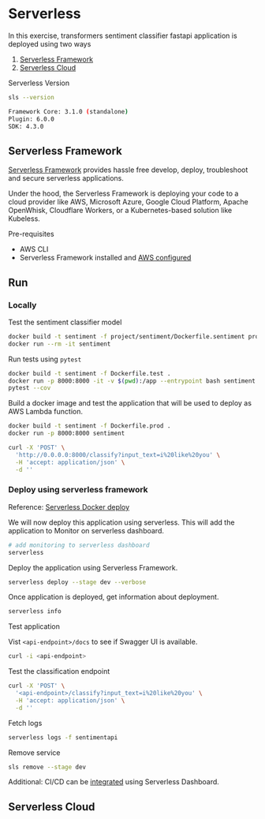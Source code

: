 # Serverless

In this exercise, transformers sentiment classifier fastapi application is deployed using two ways

1. [Serverless Framework](https://www.serverless.com/framework/docs)
2. [Serverless Cloud](https://www.serverless.com/cloud/docs)

Serverless Version

```bash
sls --version

Framework Core: 3.1.0 (standalone)
Plugin: 6.0.0
SDK: 4.3.0
```

## Serverless Framework

[Serverless Framework](https://www.serverless.com/framework/docs) provides hassle free develop, deploy, troubleshoot and secure serverless applications.

Under the hood, the Serverless Framework is deploying your code to a cloud provider like AWS, Microsoft Azure, Google Cloud Platform, Apache OpenWhisk, Cloudflare Workers, or a Kubernetes-based solution like Kubeless.

Pre-requisites

- AWS CLI
- Serverless Framework installed and [AWS configured](https://www.serverless.com/framework/docs/providers/aws/cli-reference/config-credentials)

## Run

### Locally

Test the sentiment classifier model

```bash
docker build -t sentiment -f project/sentiment/Dockerfile.sentiment project/sentiment/
docker run --rm -it sentiment
```

Run tests using `pytest`

```bash
docker build -t sentiment -f Dockerfile.test .
docker run -p 8000:8000 -it -v $(pwd):/app --entrypoint bash sentiment
pytest --cov
```

Build a docker image and test the application that will be used to deploy as AWS Lambda function.

```bash
docker build -t sentiment -f Dockerfile.prod .
docker run -p 8000:8000 sentiment
```

```bash
curl -X 'POST' \
  'http://0.0.0.0:8000/classify?input_text=i%20like%20you' \
  -H 'accept: application/json' \
  -d ''
```

### Deploy using serverless framework

Reference: [Serverless Docker deploy](https://www.serverless.com/blog/container-support-for-lambda)

We will now deploy this application using serverless. This will add the application to Monitor on serverless dashboard.

```bash
# add monitoring to serverless dashboard
serverless
```

Deploy the application using Serverless Framework.

```bash
serverless deploy --stage dev --verbose
```

Once application is deployed, get information about deployment.

```bash
serverless info
```

Test application

Vist `<api-endpoint>/docs` to see if Swagger UI is available.

```bash
curl -i <api-endpoint>
```

Test the classification endpoint

```bash
curl -X 'POST' \
  '<api-endpoint>/classify?input_text=i%20like%20you' \
  -H 'accept: application/json' \
  -d ''
```

Fetch logs

```bash
serverless logs -f sentimentapi
```

Remove service

```bash
sls remove --stage dev
```

Additional: CI/CD can be [integrated](https://www.serverless.com/framework/docs/guides/cicd) using Serverless Dashboard.

## Serverless Cloud

